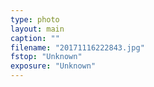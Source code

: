 ```yaml
---
type: photo
layout: main
caption: ""
filename: "20171116222843.jpg"
fstop: "Unknown"
exposure: "Unknown"
---
```

